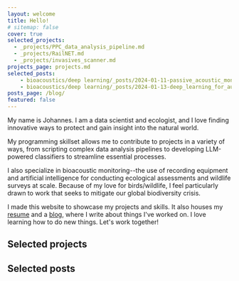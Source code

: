 ```yaml
---
layout: welcome
title: Hello!
# sitemap: false
cover: true
selected_projects:
  - _projects/PPC_data_analysis_pipeline.md
  - _projects/RailNET.md
  - _projects/invasives_scanner.md
projects_page: projects.md
selected_posts:
    - bioacoustics/deep learning/_posts/2024-01-11-passive_acoustic_monitoring.md
    - bioacoustics/deep learning/_posts/2024-01-13-deep_learning_for_audio_classification_of_wildlife_vocalizations.md
posts_page: /blog/
featured: false
---
```


My name is Johannes. I am a data scientist and ecologist, and I love finding 
innovative ways to protect and gain insight into the natural world. 

My programming skillset allows me to contribute to projects in a variety of ways, 
from scripting complex data analysis pipelines to developing LLM-powered classifiers 
to streamline essential processes. 

I also specialize in bioacoustic monitoring--the use of recording equipment and
artificial intelligence for conducting ecological assessments and wildlife surveys 
at scale. Because of my love for birds/wildlife, I feel particularly drawn to
work that seeks to mitigate our global biodiversity crisis.

I made this website to showcase my projects and skills. It also houses 
my [resume](resume.md) and a [blog](/blog/), where I write about things I've 
worked on. I love learning how to do new things. Let's work together!

## Selected projects
<!--projects-->

## Selected posts
<!--posts-->

